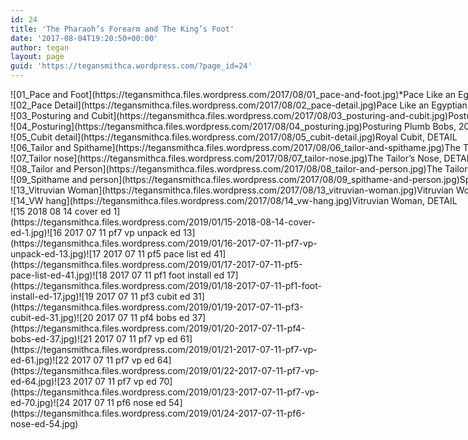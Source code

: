 ```yaml
---
id: 24
title: 'The Pharaoh’s Forearm and The King’s Foot'
date: '2017-08-04T19:20:50+00:00'
author: tegan
layout: page
guid: 'https://tegansmithca.wordpress.com/?page_id=24'
---
```


<div class="wp-caption alignnone" id="attachment_37" style="width: 4618px">![01_Pace and Foot](https://tegansmithca.files.wordpress.com/2017/08/01_pace-and-foot.jpg)*Pace Like an Egyptian,* 2014, Masonite, metal rod and tubing, wood yardstick, plastic and metal hardware, paint, 94 x 152.5 x 30.5 cm (3’1” x 5” x 1’); and *Napoleon’s Foot,* 2014, Masonite, wood yardstick, levels, metal hardware, 33 x 33 x 4 cm (1’1” x 1’1” x 1½”), photo: Stacey Cann, Harcourt House Gallery

</div><div class="wp-caption alignnone" id="attachment_38" style="width: 3616px">![02_Pace Detail](https://tegansmithca.files.wordpress.com/2017/08/02_pace-detail.jpg)Pace Like an Egyptian, DETAIL

</div><div class="wp-caption alignnone" id="attachment_39" style="width: 3724px">![03_Posturing and Cubit](https://tegansmithca.files.wordpress.com/2017/08/03_posturing-and-cubit.jpg)Posturing Plumb Bobs, 2014, Masonite, metal rod, string, plastic measuring tape, plumb bob, hardware, 185.5 x 43 x 21.5 cm (6’1” x 1’5” x 8½”); and Royal Cubit, 2014, Masonite, metal rod and tubing, wood yardstick, plastic and metal hardware, paint, 91.5 x 66 x 61 cm (3’ x 2’2” x 2’), photo: Stacey Cann, Harcourt House Gallery

</div><div class="wp-caption alignnone" id="attachment_40" style="width: 2242px">![04_Posturing](https://tegansmithca.files.wordpress.com/2017/08/04_posturing.jpg)Posturing Plumb Bobs, 2014, side view, photo: Stacey Cann, Harcourt House Gallery

</div><div class="wp-caption alignnone" id="attachment_41" style="width: 5194px">![05_Cubit detail](https://tegansmithca.files.wordpress.com/2017/08/05_cubit-detail.jpg)Royal Cubit, DETAIL

</div><div class="wp-caption alignnone" id="attachment_42" style="width: 4618px">![06_Tailor and Spithame](https://tegansmithca.files.wordpress.com/2017/08/06_tailor-and-spithame.jpg)The Tailor’s Nose, 2014, Masonite, wood yardstick, plastic measuring tape, metal hardware, paint, 142 x 91.5 x 100 cm (4’8” x 3’ x 3’3”); and Spithame, 2014, Masonite, embroidery hoop, plastic measuring tape, metal and plastic hardware, 76 x 23 x 4 cm (2’6” x 9” x 1½ ”), photo: Stacey Cann, Harcourt House Gallery

</div><div class="wp-caption alignnone" id="attachment_43" style="width: 3466px">![07_Tailor nose](https://tegansmithca.files.wordpress.com/2017/08/07_tailor-nose.jpg)The Tailor’s Nose, DETAIL

</div><div class="wp-caption alignnone" id="attachment_44" style="width: 2458px">![08_Tailor and Person](https://tegansmithca.files.wordpress.com/2017/08/08_tailor-and-person.jpg)The Tailor’s Nose and Angèle Karosi at Harcourt House Gallery

</div><div class="wp-caption alignnone" id="attachment_45" style="width: 3274px">![09_Spithame and person](https://tegansmithca.files.wordpress.com/2017/08/09_spithame-and-person.jpg)Spithame and Heather Smith at Harcourt House Gallery

</div><div class="wp-caption alignnone" id="attachment_49" style="width: 4870px">![13_Vitruvian Woman](https://tegansmithca.files.wordpress.com/2017/08/13_vitruvian-woman.jpg)Vitruvian Woman, 2017, Studio view, Masonite, metal rulers and measuring tapes, plastic measuring tapes, metal hardware, and pins, 193 x 193 x 193 cm (6’4″ x 6″4″ x 6’4″)

</div><div class="wp-caption alignnone" id="attachment_50" style="width: 3458px">![14_VW hang](https://tegansmithca.files.wordpress.com/2017/08/14_vw-hang.jpg)Vitruvian Woman, DETAIL

</div>![15 2018 08 14 cover ed 1](https://tegansmithca.files.wordpress.com/2019/01/15-2018-08-14-cover-ed-1.jpg)![16 2017 07 11 pf7 vp unpack ed 13](https://tegansmithca.files.wordpress.com/2019/01/16-2017-07-11-pf7-vp-unpack-ed-13.jpg)![17 2017 07 11 pf5 pace list ed 41](https://tegansmithca.files.wordpress.com/2019/01/17-2017-07-11-pf5-pace-list-ed-41.jpg)![18 2017 07 11 pf1 foot install ed 17](https://tegansmithca.files.wordpress.com/2019/01/18-2017-07-11-pf1-foot-install-ed-17.jpg)![19 2017 07 11 pf3 cubit ed 31](https://tegansmithca.files.wordpress.com/2019/01/19-2017-07-11-pf3-cubit-ed-31.jpg)![20 2017 07 11 pf4 bobs ed 37](https://tegansmithca.files.wordpress.com/2019/01/20-2017-07-11-pf4-bobs-ed-37.jpg)![21 2017 07 11 pf7 vp ed 61](https://tegansmithca.files.wordpress.com/2019/01/21-2017-07-11-pf7-vp-ed-61.jpg)![22 2017 07 11 pf7 vp ed 64](https://tegansmithca.files.wordpress.com/2019/01/22-2017-07-11-pf7-vp-ed-64.jpg)![23 2017 07 11 pf7 vp ed 70](https://tegansmithca.files.wordpress.com/2019/01/23-2017-07-11-pf7-vp-ed-70.jpg)![24 2017 07 11 pf6 nose ed 54](https://tegansmithca.files.wordpress.com/2019/01/24-2017-07-11-pf6-nose-ed-54.jpg)